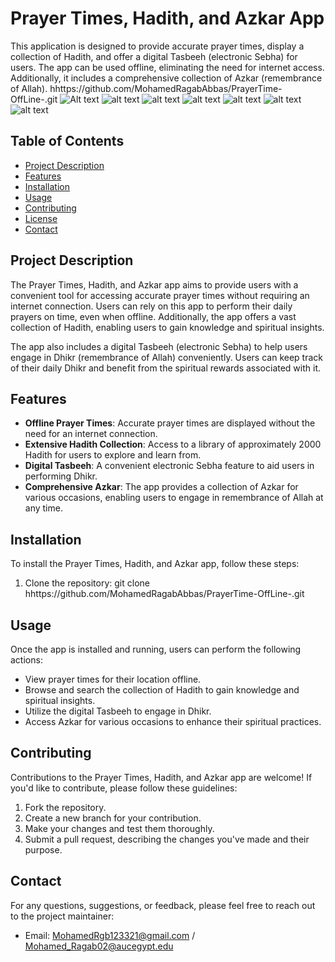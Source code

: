 # Prayer Times, Hadith, and Azkar App

This application is designed to provide accurate prayer times, display a collection of Hadith, and offer a digital Tasbeeh (electronic Sebha) for users. The app can be used offline, eliminating the need for internet access. Additionally, it includes a comprehensive collection of Azkar (remembrance of Allah).
hhttps://github.com/MohamedRagabAbbas/PrayerTime-OffLine-.git
![Alt text](relative%20path/ScreenShots/Screenshot_1.png?raw=true "Title")
![alt text](https://github.com/[MohamedRagabAbbas]/[PrayerTime-OffLine-]/ScreenShots/Screenshot_1.png?raw=true)
![alt text](https://github.com/[MohamedRagabAbbas]/[PrayerTime-OffLine-]/ScreenShots/Screenshot_2.png?raw=true)
![alt text](https://github.com/[MohamedRagabAbbas]/[PrayerTime-OffLine-]/ScreenShots/Screenshot_3.png?raw=true)
![alt text](https://github.com/[MohamedRagabAbbas]/[PrayerTime-OffLine-]/ScreenShots/Screenshot_4.png?raw=true)
![alt text](https://github.com/[MohamedRagabAbbas]/[PrayerTime-OffLine-]/ScreenShots/Screenshot_5.png?raw=true)
![alt text](https://github.com/[MohamedRagabAbbas]/[PrayerTime-OffLine-]/ScreenShots/Screenshot_6.png?raw=true)

## Table of Contents

- [Project Description](#project-description)
- [Features](#features)
- [Installation](#installation)
- [Usage](#usage)
- [Contributing](#contributing)
- [License](#license)
- [Contact](#contact)

## Project Description

The Prayer Times, Hadith, and Azkar app aims to provide users with a convenient tool for accessing accurate prayer times without requiring an internet connection. Users can rely on this app to perform their daily prayers on time, even when offline. Additionally, the app offers a vast collection of Hadith, enabling users to gain knowledge and spiritual insights.

The app also includes a digital Tasbeeh (electronic Sebha) to help users engage in Dhikr (remembrance of Allah) conveniently. Users can keep track of their daily Dhikr and benefit from the spiritual rewards associated with it.

## Features

- **Offline Prayer Times**: Accurate prayer times are displayed without the need for an internet connection.
- **Extensive Hadith Collection**: Access to a library of approximately 2000 Hadith for users to explore and learn from.
- **Digital Tasbeeh**: A convenient electronic Sebha feature to aid users in performing Dhikr.
- **Comprehensive Azkar**: The app provides a collection of Azkar for various occasions, enabling users to engage in remembrance of Allah at any time.

## Installation

To install the Prayer Times, Hadith, and Azkar app, follow these steps:

1. Clone the repository:
git clone hhttps://github.com/MohamedRagabAbbas/PrayerTime-OffLine-.git


## Usage

Once the app is installed and running, users can perform the following actions:

- View prayer times for their location offline.
- Browse and search the collection of Hadith to gain knowledge and spiritual insights.
- Utilize the digital Tasbeeh to engage in Dhikr.
- Access Azkar for various occasions to enhance their spiritual practices.

## Contributing

Contributions to the Prayer Times, Hadith, and Azkar app are welcome! If you'd like to contribute, please follow these guidelines:

1. Fork the repository.
2. Create a new branch for your contribution.
3. Make your changes and test them thoroughly.
4. Submit a pull request, describing the changes you've made and their purpose.


## Contact

For any questions, suggestions, or feedback, please feel free to reach out to the project maintainer:

- Email: MohamedRgb123321@gmail.com / Mohamed_Ragab02@aucegypt.edu
